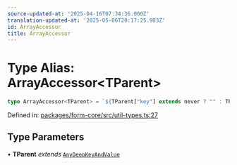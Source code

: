 ```yaml
---
source-updated-at: '2025-04-16T07:34:36.000Z'
translation-updated-at: '2025-05-06T20:17:25.983Z'
id: ArrayAccessor
title: ArrayAccessor
---
```


<!-- DO NOT EDIT: this page is autogenerated from the type comments -->

# Type Alias: ArrayAccessor\<TParent\>

```ts
type ArrayAccessor<TParent> = `${TParent["key"] extends never ? "" : TParent["key"]}[${number}]`;
```

Defined in: [packages/form-core/src/util-types.ts:27](https://github.com/TanStack/form/blob/main/packages/form-core/src/util-types.ts#L27)

## Type Parameters

• **TParent** *extends* [`AnyDeepKeyAndValue`](../interfaces/anydeepkeyandvalue.md)
